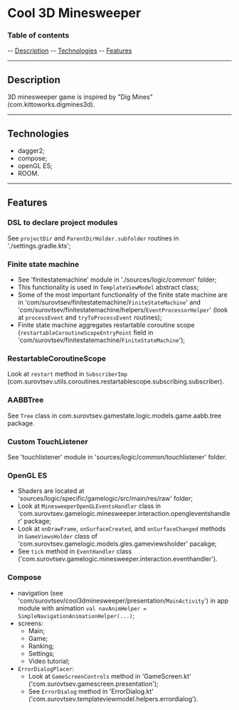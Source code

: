 # Cool 3D Minesweeper

### Table of contents
-- [Description](#description)
-- [Technologies](#technologies)
-- [Features](#features)

---

## Description
3D minesweeper game is inspired by "Dig Mines" (com.kittoworks.digmines3d).

---

## Technologies
- dagger2;
- compose;
- openGL ES;
- ROOM.

---

## Features

### DSL to declare project modules
See `projectDir` and `ParentDirHolder.subfolder` routines in './settings.gradle.kts';

### Finite state machine
- See 'finitestatemachine' module in './sources/logic/common' folder;
- This functionality is used in `TemplateViewModel` abstract class;
- Some of the most important functionality of the finite state machine are in 'com/surovtsev/finitestatemachine/`FiniteStateMachine`' and 'com/surovtsev/finitestatemachine/helpers/`EventProcessorHelper`' (look at `processEvent` and `tryToProcessEvent` routines);
- Finite state machine aggregates restartable coroutine scope (`restartableCoroutineScopeEntryPoint` field in 'com/surovtsev/finitestatemachine/`FiniteStateMachine`');

### RestartableCoroutineScope
Look at `restart` method in `SubscriberImp` (com.surovtsev.utils.coroutines.restartablescope.subscribing.subscriber).

### AABBTree
See `Tree` class in com.surovtsev.gamestate.logic.models.game.aabb.tree package.

### Custom TouchListener
See 'touchlistener' module in 'sources/logic/common/touchlistener' folder.

### OpenGL ES
- Shaders are located at 'sources/logic/specific/gamelogic/src/main/res/raw' folder;
- Look at `MinesweeperOpenGLEventsHandler` class in 'com.surovtsev.gamelogic.minesweeper.interaction.opengleventshandler' package;
- Look at `onDrawFrame`, `onSurfaceCreated`, and `onSurfaceChanged` methods in `GameViewsHolder` class of 'com.surovtsev.gamelogic.models.gles.gameviewsholder' pacakge;
- See `tick` method in `EventHandler` class ('com.surovtsev.gamelogic.minesweeper.interaction.eventhandler').

### Compose
- navigation (see 'com/surovtsev/cool3dminesweeper/presentation/`MainActivity`') in app module with animation `val navAnimHelper = SimpleNavigationAnimationHelper(...)`;
- screens:
  - Main;
  - Game;
  - Ranking;
  - Settings;
  - Video tutorial;
- `ErrorDialogPlacer`:
  - Look at `GameScreenControls` method in 'GameScreen.kt' ('com.surovtsev.gamescreen.presentation');
  - See `ErrorDialog` method in 'ErrorDialog.kt' ('com.surovtsev.templateviewmodel.helpers.errordialog').
